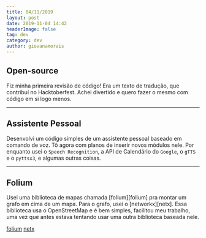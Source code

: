 ```yaml
---
title: 04/11/2019
layout: post
date: 2019-11-04 14:42
headerImage: false
tag: dev
category: dev
author: giovanamorais
---
```


## Open-source

Fiz minha primeira revisão de código! Era um texto de tradução, que contribuí
no Hacktoberfest. Achei divertido e quero fazer o mesmo com código em si logo
menos.

---

## Assistente Pessoal

Desenvolvi um código simples de um assistente pessoal baseado em comando de
voz. Tô agora com planos de inserir novos módulos nele. Por enquanto usei o
`Speech Recognition`, a API de Calendário do `Google`, o `gTTS` e o `pyttsx3`,
e algumas outras coisas.

---

## Folium

Usei uma biblioteca de mapas chamada [folium][folium] pra montar um grafo
em cima de um mapa. Para o grafo, usei o [networkx][netx]. Essa biblioteca
usa o OpenStreetMap e é bem simples, facilitou meu trabalho, uma vez que
antes estava tentando usar uma outra biblioteca baseada nele.


[folium](https://python-visualization.github.io/folium/)
[netx](https://networkx.github.io/)
